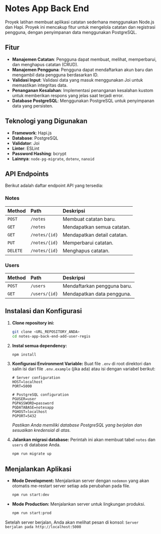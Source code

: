 # Notes App Back End

Proyek latihan membuat aplikasi catatan sederhana menggunakan Node.js dan Hapi. Proyek ini mencakup fitur untuk mengelola catatan dan registrasi pengguna, dengan penyimpanan data menggunakan PostgreSQL.

## Fitur

  * **Manajemen Catatan**: Pengguna dapat membuat, melihat, memperbarui, dan menghapus catatan (CRUD).
  * **Manajemen Pengguna**: Pengguna dapat mendaftarkan akun baru dan mengambil data pengguna berdasarkan ID.
  * **Validasi Input**: Validasi data yang masuk menggunakan Joi untuk memastikan integritas data.
  * **Penanganan Kesalahan**: Implementasi penanganan kesalahan kustom untuk memberikan respons yang jelas saat terjadi error.
  * **Database PostgreSQL**: Menggunakan PostgreSQL untuk penyimpanan data yang persisten.

## Teknologi yang Digunakan

  * **Framework**: Hapi.js
  * **Database**: PostgreSQL
  * **Validator**: Joi
  * **Linter**: ESLint
  * **Password Hashing**: bcrypt
  * **Lainnya**: `node-pg-migrate`, `dotenv`, `nanoid`

## API Endpoints

Berikut adalah daftar endpoint API yang tersedia:

### Notes

| Method | Path          | Deskripsi                    |
| :----- | :------------ | :--------------------------- |
| `POST` | `/notes`      | Membuat catatan baru.        |
| `GET`  | `/notes`      | Mendapatkan semua catatan.     |
| `GET`  | `/notes/{id}` | Mendapatkan detail catatan.  |
| `PUT`  | `/notes/{id}` | Memperbarui catatan.         |
| `DELETE`| `/notes/{id}` | Menghapus catatan.           |

### Users

| Method | Path         | Deskripsi                       |
| :----- | :----------- | :------------------------------ |
| `POST` | `/users`     | Mendaftarkan pengguna baru.     |
| `GET`  | `/users/{id}`| Mendapatkan data pengguna.      |

## Instalasi dan Konfigurasi

1.  **Clone repository ini:**

    ```bash
    git clone <URL_REPOSITORY_ANDA>
    cd notes-app-back-end-add-user-regis
    ```

2.  **Instal semua dependency:**

    ```bash
    npm install
    ```

3.  **Konfigurasi Environment Variable:**
    Buat file `.env` di root direktori dan salin isi dari file `.env.example` (jika ada) atau isi dengan variabel berikut:

    ```env
    # Server configuration
    HOST=localhost
    PORT=5000

    # PostgreSQL configuration
    PGUSER=user
    PGPASSWORD=password
    PGDATABASE=notesapp
    PGHOST=localhost
    PGPORT=5432
    ```

    *Pastikan Anda memiliki database PostgreSQL yang berjalan dan sesuaikan kredensial di atas.*

4.  **Jalankan migrasi database:**
    Perintah ini akan membuat tabel `notes` dan `users` di database Anda.

    ```bash
    npm run migrate up
    ```

## Menjalankan Aplikasi

  * **Mode Development:**
    Menjalankan server dengan `nodemon` yang akan otomatis me-restart server setiap ada perubahan pada file.

    ```bash
    npm run start:dev
    ```

  * **Mode Production:**
    Menjalankan server untuk lingkungan produksi.

    ```bash
    npm run start:prod
    ```

Setelah server berjalan, Anda akan melihat pesan di konsol:
`Server berjalan pada http://localhost:5000`
